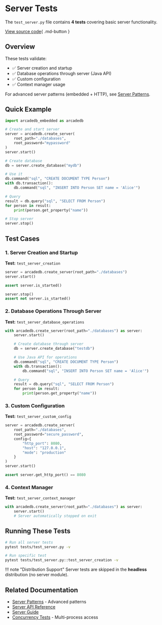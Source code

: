 # Server Tests

The `test_server.py` file contains **4 tests** covering basic server functionality.

[View source code](https://github.com/humemai/arcadedb/blob/python-embedded/bindings/python/tests/test_server.py){ .md-button }

## Overview

These tests validate:

- ✅ Server creation and startup
- ✅ Database operations through server (Java API)
- ✅ Custom configuration
- ✅ Context manager usage

For advanced server patterns (embedded + HTTP), see [Server Patterns](test-server-patterns.md).

## Quick Example

```python
import arcadedb_embedded as arcadedb

# Create and start server
server = arcadedb.create_server(
    root_path="./databases",
    root_password="mypassword"
)
server.start()

# Create database
db = server.create_database("mydb")

# Use it
db.command("sql", "CREATE DOCUMENT TYPE Person")
with db.transaction():
    db.command("sql", "INSERT INTO Person SET name = 'Alice'")

# Query
result = db.query("sql", "SELECT FROM Person")
for person in result:
    print(person.get_property("name"))

# Stop server
server.stop()
```

## Test Cases

### 1. Server Creation and Startup

**Test:** `test_server_creation`

```python
server = arcadedb.create_server(root_path="./databases")
server.start()

assert server.is_started()

server.stop()
assert not server.is_started()
```

### 2. Database Operations Through Server

**Test:** `test_server_database_operations`

```python
with arcadedb.create_server(root_path="./databases") as server:
    server.start()

    # Create database through server
    db = server.create_database("testdb")

    # Use Java API for operations
    db.command("sql", "CREATE DOCUMENT TYPE Person")
    with db.transaction():
        db.command("sql", "INSERT INTO Person SET name = 'Alice'")

    # Query
    result = db.query("sql", "SELECT FROM Person")
    for person in result:
        print(person.get_property("name"))
```

### 3. Custom Configuration

**Test:** `test_server_custom_config`

```python
server = arcadedb.create_server(
    root_path="./databases",
    root_password="secure_password",
    config={
        "http_port": 8080,
        "host": "127.0.0.1",
        "mode": "production"
    }
)
server.start()

assert server.get_http_port() == 8080
```

### 4. Context Manager

**Test:** `test_server_context_manager`

```python
with arcadedb.create_server(root_path="./databases") as server:
    server.start()
    # Server automatically stopped on exit
```

## Running These Tests

```bash
# Run all server tests
pytest tests/test_server.py -v

# Run specific test
pytest tests/test_server.py::test_server_creation -v
```

!!! note "Distribution Support"
    Server tests are skipped in the **headless** distribution (no server module).

## Related Documentation

- [Server Patterns](test-server-patterns.md) - Advanced patterns
- [Server API Reference](../../api/server.md)
- [Server Guide](../../guide/server.md)
- [Concurrency Tests](test-concurrency.md) - Multi-process access
